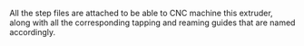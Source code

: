 All the step files are attached to be able to CNC machine this extruder, along with all the corresponding tapping and reaming guides that are named accordingly.
